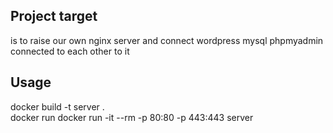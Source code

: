 ## Project target
is to raise our own nginx server and connect wordpress mysql phpmyadmin connected to each other to it
## Usage
docker build -t server .  
docker run docker run -it --rm -p 80:80 -p 443:443 server
